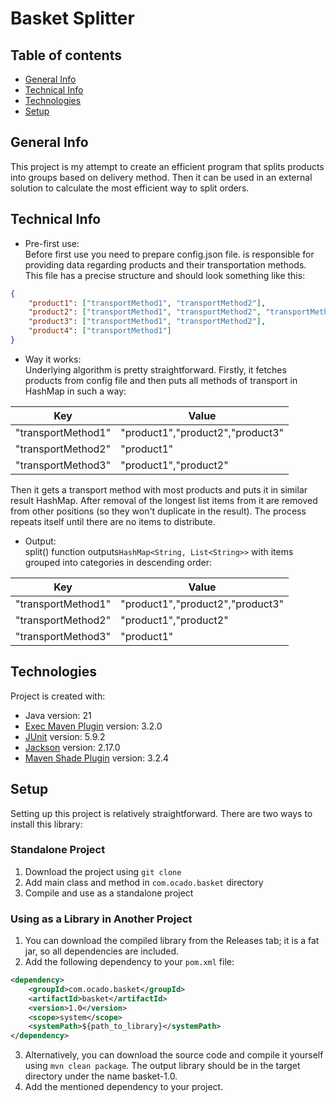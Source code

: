 # Basket Splitter</h1>

## Table of contents
* [General Info](#general-info)
* [Technical Info](#technical-info)
* [Technologies](#technologies)
* [Setup](#setup)

## General Info
This project is my attempt to create an efficient program that splits products into groups based on 
delivery method. Then it can be used in an external solution to calculate the most efficient way to 
split orders.


## Technical Info
* Pre-first use:<br>
Before first use you need to prepare config.json file. is responsible for providing data regarding 
products and their transportation methods. This file has a precise structure and should look something like this:<br>
```json
{
    "product1": ["transportMethod1", "transportMethod2"],
    "product2": ["transportMethod1", "transportMethod2", "transportMethod3"],
    "product3": ["transportMethod1", "transportMethod2"],
    "product4": ["transportMethod1"]
}
```

* Way it works:<br>
Underlying algorithm is pretty straightforward. Firstly, it fetches products from config file and then 
puts all methods of transport in HashMap in such a way:

| Key                    | Value                            |
|------------------------|----------------------------------|
| "transportMethod1"     | "product1","product2","product3" |
| "transportMethod2"     | "product1"                       |
| "transportMethod3"     | "product1","product2"            |

Then it gets a transport method with most products and puts it in similar result HashMap. After removal of 
the longest list items from it are removed from other positions (so they won't duplicate in the result). 
The process repeats itself until there are no items to distribute.

* Output:<br>
split() function outputs```HashMap<String, List<String>>``` with items grouped into categories in descending 
order:

| Key                    | Value                            |
|------------------------|----------------------------------|
| "transportMethod1"     | "product1","product2","product3" |
| "transportMethod2"     | "product1","product2"            |
| "transportMethod3"     | "product1"                       |

## Technologies
Project is created with:
* Java version: 21
* [Exec Maven Plugin](https://www.mojohaus.org/exec-maven-plugin/) version: 3.2.0
* [JUnit](https://junit.org/junit5/) version: 5.9.2
* [Jackson](https://github.com/FasterXML/jackson) version: 2.17.0
* [Maven Shade Plugin](https://maven.apache.org/plugins/maven-shade-plugin/) version: 3.2.4

## Setup
Setting up this project is relatively straightforward. There are two ways to install this library:
### Standalone Project
1. Download the project using `git clone`
2. Add main class and method in `com.ocado.basket` directory
3. Compile and use as a standalone project

### Using as a Library in Another Project
1. You can download the compiled library from the Releases tab; it is a fat jar, so all dependencies are included.
2. Add the following dependency to your `pom.xml` file:
```xml
<dependency>
    <groupId>com.ocado.basket</groupId>
    <artifactId>basket</artifactId>
    <version>1.0</version>
    <scope>system</scope>
    <systemPath>${path_to_library}</systemPath>
</dependency>
```
3. Alternatively, you can download the source code and compile it yourself using ```mvn clean package```.
The output library should be in the target directory under the name basket-1.0.
4. Add the mentioned dependency to your project.
